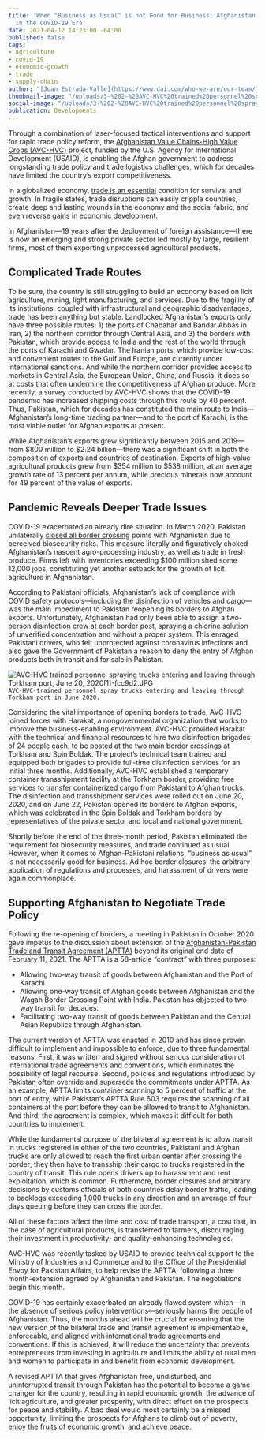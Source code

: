 ```yaml
---
title: 'When “Business as Usual” is not Good for Business: Afghanistan-Pakistan Trade
  in the COVID-19 Era'
date: 2021-04-12 14:23:00 -04:00
published: false
tags:
- agriculture
- covid-19
- economic-growth
- trade
- supply-chain
author: "[Juan Estrada-Valle](https://www.dai.com/who-we-are/our-team/juan-estrada-valle)"
thumbnail-image: "/uploads/3-%202-%20AVC-HVC%20trained%20personnel%20spraying%20trucks%20entering%20and%20leaving%20through%20Torkham%20port,%20June%2020,%202020%5B1%5D.JPG"
social-image: "/uploads/3-%202-%20AVC-HVC%20trained%20personnel%20spraying%20trucks%20entering%20and%20leaving%20through%20Torkham%20port,%20June%2020,%202020%5B1%5D.JPG"
publication: Developments
---
```


Through a combination of laser-focused tactical interventions and support for rapid trade policy reform, the [Afghanistan Value Chains-High Value Crops (AVC-HVC)](https://www.dai.com/our-work/projects/afghanistan-value-chains-high-value-crops) project, funded by the U.S. Agency for International Development (USAID), is enabling the Afghan government to address longstanding trade policy and trade logistics challenges, which for decades have limited the country’s export competitiveness.







In a globalized economy, [trade is an essential](https://dai-global-developments.com/articles/trade-in-the-time-of-covid-19-risk-or-opportunity) condition for survival and growth. In fragile states, trade disruptions can easily cripple countries, create deep and lasting wounds in the economy and the social fabric, and even reverse gains in economic development.

In Afghanistan—19 years after the deployment of foreign assistance—there is now an emerging and strong private sector led mostly by large, resilient firms, most of them exporting unprocessed agricultural products.
 
## Complicated Trade Routes

To be sure, the country is still struggling to build an economy based on licit agriculture, mining, light manufacturing, and services. Due to the fragility of its institutions, coupled with infrastructural and geographic disadvantages, trade has been anything but stable. Landlocked Afghanistan’s exports only have three possible routes: 1) the ports of Chabahar and Bandar Abbas in Iran, 2) the northern corridor through Central Asia, and 3) the borders with Pakistan, which provide access to India and the rest of the world through the ports of Karachi and Gwadar. 
The Iranian ports, which provide low-cost and convenient routes to the Gulf and Europe, are currently under international sanctions. And while the northern corridor provides access to markets in Central Asia, the European Union, China, and Russia, it does so at costs that often undermine the competitiveness of Afghan produce. More recently, a survey conducted by AVC-HVC shows that the COVID-19 pandemic has increased shipping costs through this route by 40 percent. Thus, Pakistan, which for decades has constituted the main route to India—Afghanistan’s long-time trading partner—and to the port of Karachi, is the most viable outlet for Afghan exports at present. 

While Afghanistan’s exports grew significantly between 2015 and 2019—from $800 million to $2.24 billion—there was a significant shift in both the composition of exports and countries of destination. Exports of high-value agricultural products grew from $354 million to $538 million, at an average growth rate of 13 percent per annum, while precious minerals now account for 49 percent of the value of exports.

## Pandemic Reveals Deeper Trade Issues

COVID-19 exacerbated an already dire situation. In March 2020, Pakistan unilaterally [closed all border crossing](https://www.voanews.com/science-health/coronavirus-outbreak/pakistan-shuts-afghan-border-stop-spread-coronavirus) points with Afghanistan due to perceived biosecurity risks. This measure literally and figuratively choked Afghanistan’s nascent agro-processing industry, as well as trade in fresh produce. Firms left with inventories exceeding $100 million shed some 12,000 jobs, constituting yet another setback for the growth of licit agriculture in Afghanistan. 
  
According to Pakistani officials, Afghanistan’s lack of compliance with COVID safety protocols—including the disinfection of vehicles and cargo—was the main impediment to Pakistan reopening its borders to Afghan exports. Unfortunately, Afghanistan had only been able to assign a two-person disinfection crew at each border post, spraying a chlorine solution of unverified concentration and without a proper system. This enraged Pakistani drivers, who felt unprotected against coronavirus infections and also gave the Government of Pakistan a reason to deny the entry of Afghan products both in transit and for sale in Pakistan. 

![AVC-HVC trained personnel spraying trucks entering and leaving through Torkham port, June 20, 2020[1]-fcc9d2.JPG](/uploads/AVC-HVC%20trained%20personnel%20spraying%20trucks%20entering%20and%20leaving%20through%20Torkham%20port,%20June%2020,%202020%5B1%5D-fcc9d2.JPG)`AVC-HVC-trained personnel spray trucks entering and leaving through Torkham port in June 2020.`

Considering the vital importance of opening borders to trade, AVC-HVC joined forces with Harakat, a nongovernmental organization that works to improve the business-enabling environment. AVC-HVC provided Harakat with the technical and financial resources to hire two disinfection brigades of 24 people each, to be posted at the two main border crossings at Torkham and Spin Boldak. The project’s technical team trained and equipped both brigades to provide full-time disinfection services for an initial three months. Additionally, AVC-HVC established a temporary container transshipment facility at the Torkham border, providing free services to transfer containerized cargo from Pakistani to Afghan trucks. The disinfection and transshipment services were rolled out on June 20, 2020, and on June 22, Pakistan opened its borders to Afghan exports, which was celebrated in the Spin Boldak and Torkham borders by representatives of the private sector and local and national government.  

Shortly before the end of the three-month period, Pakistan eliminated the requirement for biosecurity measures, and trade continued as usual. However, when it comes to Afghan-Pakistani relations, “business as usual” is not necessarily good for business. Ad hoc border closures, the arbitrary application of regulations and processes, and harassment of drivers were again commonplace.

## Supporting Afghanistan to Negotiate Trade Policy 

Following the re-opening of borders, a meeting in Pakistan in October 2020 gave impetus to the discussion about extension of the [Afghanistan-Pakistan Trade and Transit Agreement (APTTA)](https://en.wikipedia.org/wiki/Afghanistan%E2%80%93Pakistan_Transit_Trade_Agreement) beyond its original end date of February 11, 2021. The APTTA is a 58-article “contract” with three purposes:

* Allowing two-way transit of goods between Afghanistan and the Port of Karachi.
* Allowing one-way transit of Afghan goods between Afghanistan and the Wagah Border Crossing Point with India. Pakistan has objected to two-way transit for decades.
* Facilitating two-way transit of goods between Pakistan and the Central Asian Republics through Afghanistan.

The current version of APTTA was enacted in 2010 and has since proven difficult to implement and impossible to enforce, due to three fundamental reasons. First, it was written and signed without serious consideration of international trade agreements and conventions, which eliminates the possibility of legal recourse. Second, policies and regulations introduced by Pakistan often override and supersede the commitments under APTTA. As an example, APTTA limits container scanning to 5 percent of traffic at the port of entry, while Pakistan’s APTTA Rule 603 requires the scanning of all containers at the port before they can be allowed to transit to Afghanistan. And third, the agreement is complex, which makes it difficult for both countries to implement.

While the fundamental purpose of the bilateral agreement is to allow transit in trucks registered in either of the two countries, Pakistani and Afghan trucks are only allowed to reach the first urban center after crossing the border; they then have to transship their cargo to trucks registered in the country of transit. This rule opens drivers up to harassment and rent exploitation, which is common. Furthermore, border closures and arbitrary decisions by customs officials of both countries delay border traffic, leading to backlogs exceeding 1,000 trucks in any direction and an average of four days queuing before they can cross the border. 

All of these factors affect the time and cost of trade transport, a cost that, in the case of agricultural products, is transferred to farmers, discouraging their investment in productivity- and quality-enhancing technologies.

AVC-HVC was recently tasked by USAID to provide technical support to the Ministry of Industries and Commerce and to the Office of the Presidential Envoy for Pakistan Affairs, to help revise the APTTA, following a three month-extension agreed by Afghanistan and Pakistan. The negotiations begin this month.

COVID-19 has certainly exacerbated an already flawed system which—in the absence of serious policy interventions—seriously harms the people of Afghanistan. Thus, the months ahead will be crucial for ensuring that the new version of the bilateral trade and transit agreement is implementable, enforceable, and aligned with international trade agreements and conventions. If this is achieved, it will reduce the uncertainty that prevents entrepreneurs from investing in agriculture and limits the ability of rural men and women to participate in and benefit from economic development. 

A revised APTTA that gives Afghanistan free, undisturbed, and uninterrupted transit through Pakistan has the potential to become a game changer for the country, resulting in rapid economic growth, the advance of licit agriculture, and greater prosperity, with direct effect on the prospects for peace and stability. A bad deal would most certainly be a missed opportunity, limiting the prospects for Afghans to climb out of poverty, enjoy the fruits of economic growth, and achieve peace. 